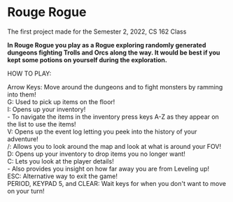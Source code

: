# Rouge Rogue
The first project made for the Semester 2, 2022, CS 162 Class 

<b>In Rouge Rogue you play as a Rogue exploring randomly generated dungeons fighting Trolls and Orcs along the way. It would be best if you kept some potions on yourself during the exploration.</b>

HOW TO PLAY:

Arrow Keys: Move around the dungeons and to fight monsters by ramming into them!
<br>
G: Used to pick up items on the floor!
<br>
I: Opens up your inventory!<br>
    - To navigate the items in the inventory press keys A-Z as they appear on the list to use the items!<br>
V: Opens up the event log letting you peek into the history of your adventure!<br>
/: Allows you to look around the map and look at what is around your FOV!<br>
D: Opens up your inventory to drop items you no longer want!<br>
C: Lets you look at the player details!<br>
    - Also provides you insight on how far away you are from Leveling up!<br>
ESC: Alternative way to exit the game!<br>
PERIOD, KEYPAD 5, and CLEAR: Wait keys for when you don't want to move on your turn!<br>
